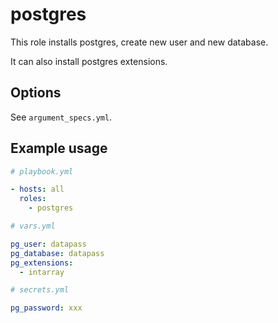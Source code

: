 # postgres

This role installs postgres, create new user and new database.

It can also install postgres extensions.

## Options

See `argument_specs.yml`.

## Example usage

```yaml
# playbook.yml

- hosts: all
  roles:
    - postgres
```

```yaml
# vars.yml

pg_user: datapass
pg_database: datapass
pg_extensions:
  - intarray
```

```yaml
# secrets.yml

pg_password: xxx
```
